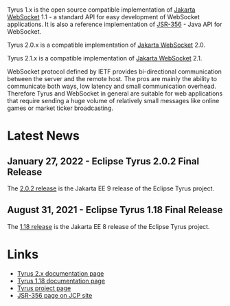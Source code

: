 <br/>

Tyrus 1.x is the open source compatible implementation of [Jakarta WebSocket](https://jakarta.ee/specifications/websocket/) 1.1 - a standard API for easy development of WebSocket applications. It is also 
a reference implementation of [JSR-356](https://jcp.org/en/jsr/detail?id=356) - Java API for WebSocket. 

Tyrus 2.0.x is a compatible implementation of [Jakarta WebSocket](https://jakarta.ee/specifications/websocket/) 2.0.

Tyrus 2.1.x is a compatible implementation of [Jakarta WebSocket](https://jakarta.ee/specifications/websocket/) 2.1.

WebSocket protocol defined by IETF provides bi-directional communication between 
the server and the remote host. The pros are mainly the ability to communicate 
both ways, low latency and small communication overhead. Therefore Tyrus and 
WebSocket in general are suitable for web applications that require sending 
a huge volume of relatively small messages like online games or market ticker 
broadcasting.

# <a name="Latest_News"></a>Latest News

## January 27, 2022 - Eclipse Tyrus 2.0.2 Final Release ##

The [2.0.2 release](https://github.com/eclipse-ee4j/tyrus/releases/tag/2.0.2)
is the Jakarta EE 9 release of the Eclipse Tyrus project.


## August 31, 2021 - Eclipse Tyrus 1.18 Final Release ##

The [1.18 release](https://github.com/eclipse-ee4j/tyrus/releases/tag/1.18)
is the Jakarta EE 8 release of the Eclipse Tyrus project.

# <a name="Links"></a>Links

- [Tyrus 2.x documentation page](https://eclipse-ee4j.github.io/tyrus-project.github.io/documentation/latest/index/)
- [Tyrus 1.18 documentation page](https://eclipse-ee4j.github.io/tyrus-project.github.io/documentation/1.18/index/)
- [Tyrus project page](https://projects.eclipse.org/projects/ee4j.tyrus)
- [JSR-356 page on JCP site](https://jcp.org/en/jsr/detail?id=356)

